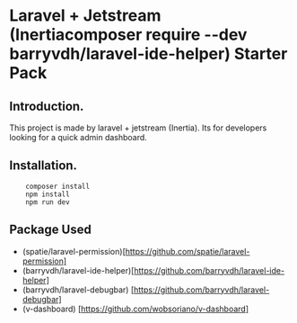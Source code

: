 # Laravel + Jetstream (Inertiacomposer require --dev barryvdh/laravel-ide-helper) Starter Pack

## Introduction.

This project is made by laravel + jetstream (Inertia). Its for developers looking for a quick admin dashboard.

## Installation.

```
    composer install
    npm install
    npm run dev
```

## Package Used

-   (spatie/laravel-permission)[https://github.com/spatie/laravel-permission]
-   (barryvdh/laravel-ide-helper)[https://github.com/barryvdh/laravel-ide-helper]
-   (barryvdh/laravel-debugbar) [https://github.com/barryvdh/laravel-debugbar]
-   (v-dashboard) [https://github.com/wobsoriano/v-dashboard]
